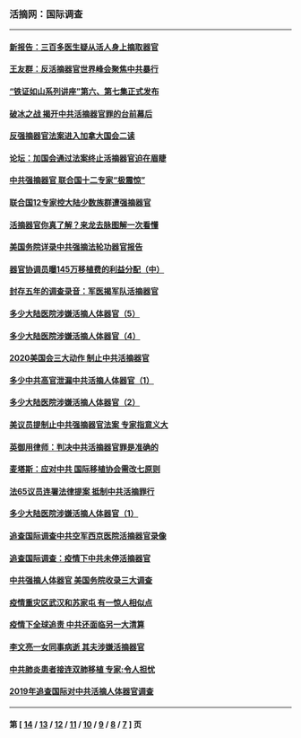 ### 活摘网：国际调查
---
#### [新报告：三百多医生疑从活人身上摘取器官](../../pages/nf5947/n13703044.md?04130430) 
#### [王友群：反活摘器官世界峰会聚焦中共暴行](../../pages/nf5947/n13250738.md?04130430) 
#### [“铁证如山系列讲座”第六、第七集正式发布](../../pages/nf5947/n13106287.md?04130430) 
#### [破冰之战 揭开中共活摘器官罪的台前幕后](../../pages/nf5947/n13082457.md?04130430) 
#### [反强摘器官法案进入加拿大国会二读](../../pages/nf5947/n13033450.md?04130430) 
#### [论坛：加国会通过法案终止活摘器官迫在眉睫](../../pages/nf5947/n13029839.md?04130430) 
#### [中共强摘器官 联合国十二专家“极震惊”](../../pages/nf5947/n13024313.md?04130430) 
#### [联合国12专家控大陆少数族群遭强摘器官](../../pages/nf5947/n13023877.md?04130430) 
#### [活摘器官你真了解？来龙去脉图解一次看懂](../../pages/nf5947/n13013820.md?04130430) 
#### [美国务院详录中共强摘法轮功器官报告](../../pages/nf5947/n12944519.md?04130430) 
#### [器官协调员曝145万移植费的利益分配（中）](../../pages/nf5947/n12894547.md?04130430) 
#### [封存五年的调查录音：军医揭军队活摘器官](../../pages/nf5947/n12798692.md?04130430) 
#### [多少大陆医院涉嫌活摘人体器官（5）](../../pages/nf5947/n12768383.md?04130430) 
#### [多少大陆医院涉嫌活摘人体器官（4）](../../pages/nf5947/n12664434.md?04130430) 
#### [2020美国会三大动作 制止中共活摘器官](../../pages/nf5947/n12682004.md?04130430) 
#### [多少中共高官泄漏中共活摘人体器官（1）](../../pages/nf5947/n12671234.md?04130430) 
#### [多少大陆医院涉嫌活摘人体器官（2）](../../pages/nf5947/n12655589.md?04130430) 
#### [美议员提制止中共强摘器官法案 专家指意义大](../../pages/nf5947/n12630561.md?04130430) 
#### [英御用律师：判决中共活摘器官罪是准确的](../../pages/nf5947/n12580740.md?04130430) 
#### [麦塔斯：应对中共 国际移植协会需改七原则](../../pages/nf5947/n12514711.md?04130430) 
#### [法65议员连署法律提案 抵制中共活摘罪行](../../pages/nf5947/n12437047.md?04130430) 
#### [多少大陆医院涉嫌活摘人体器官（1）](../../pages/nf5947/n12414284.md?04130430) 
#### [追查国际调查中共空军西京医院活摘器官录像](../../pages/nf5947/n12348837.md?04130430) 
#### [追查国际调查：疫情下中共未停活摘器官](../../pages/nf5947/n12273415.md?04130430) 
#### [中共强摘人体器官 美国务院收录三大调查](../../pages/nf5947/n12181488.md?04130430) 
#### [疫情重灾区武汉和苏家屯 有一惊人相似点](../../pages/nf5947/n12150824.md?04130430) 
#### [疫情下全球追责 中共还面临另一大清算](../../pages/nf5947/n12070397.md?04130430) 
#### [李文亮一女同事病逝 其夫涉嫌活摘器官](../../pages/nf5947/n11957882.md?04130430) 
#### [中共肺炎患者接连双肺移植 专家:令人担忧](../../pages/nf5947/n11945516.md?04130430) 
#### [2019年追查国际对中共活摘人体器官调查](../../pages/nf5947/n11917733.md?04130430) 

---
#### 第 [ [14](./14.md?04130430) / [13](./13.md?04130430) / [12](./12.md?04130430) / [11](./11.md?04130430) / [10](./10.md?04130430) / [9](./9.md?04130430) / [8](./8.md?04130430) / [7](./7.md?04130430) ] 页
